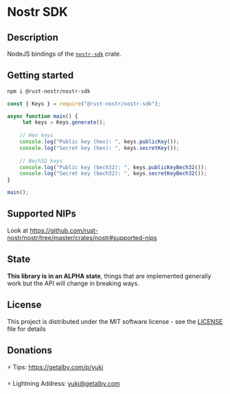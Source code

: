 # Nostr SDK
	
## Description

NodeJS bindings of the [`nostr-sdk`](../../crates/nostr-sdk/) crate.

## Getting started

```sh
npm i @rust-nostr/nostr-sdk
```
    
```javascript
const { Keys } = require("@rust-nostr/nostr-sdk");

async function main() {
     let keys = Keys.generate();
    
    // Hex keys
    console.log("Public key (hex): ", keys.publicKey());
    console.log("Secret key (hex): ", keys.secretKey());
    
    // Bech32 keys
    console.log("Public key (bech32): ", keys.publicKeyBech32());
    console.log("Secret key (bech32): ", keys.secretKeyBech32());
}

main();
```

## Supported NIPs

Look at https://github.com/rust-nostr/nostr/tree/master/crates/nostr#supported-nips

## State

**This library is in an ALPHA state**, things that are implemented generally work but the API will change in breaking ways.

## License

This project is distributed under the MIT software license - see the [LICENSE](../../LICENSE) file for details

## Donations

⚡ Tips: https://getalby.com/p/yuki

⚡ Lightning Address: yuki@getalby.com
